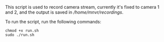 This script is used to record camera stream, currently it's fixed to camera 1 and 2, and the output is saved in _/home/mnvr/recordings_.

To run the script, run the following commands:  
```
chmod +x run.sh  
sudo ./run.sh
```
